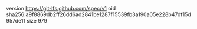 version https://git-lfs.github.com/spec/v1
oid sha256:a9f8869db2ff26dd6ad2841be1287f15539fb3a190a05e228b47df15d957de11
size 979
